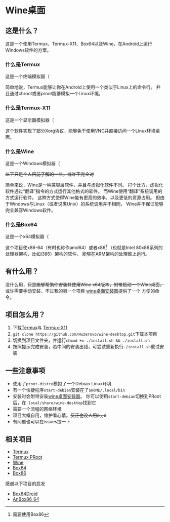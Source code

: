 # Wine桌面

## 这是什么？

这是一个使用Termux、Termux-X11、Box64以及Wine，在Android上运行Windows软件的方案。

### 什么是Termux

这是一个终端模拟器（

简单地说，Termux能够让你在Android上使用一个类似于Linux上的命令行。
并且通过chroot或者proot能够模拟一个Linux环境。

### 什么是Termux-X11

这是一个显示器模拟器（

这个软件实现了部分Xorg协议，能够免于使用VNC并直接访问一个Linux环境桌面。

### 什么是Wine

这是一个Windows模拟器（

~~以下只是个人目前了解的一些，或许不完全对~~

简单来说，Wine是一种兼容层软件，并且与虚拟化软件不同。
打个比方，虚拟化软件通过“翻译”指令的方式运行其他格式的软件。
而Wine使用“翻译”系统调用的方式运行软件。
这种方式使得Wine能有更高的效率，以及更低的资源占用。
但由于Windows与Linux（或者说类Unix）的系统调用并不相同，
Wine并不保证能够完全兼容Windows软件。

### 什么是Box64

这是一个x64模拟器（

这个项目使x86-64（有时也称作amd64）或者x86[^box86]
（也就是Intel 80x86系列的处理器架构，比如i386）架构的软件，
能够在ARM架构的处理器上运行。

[^box86]: 需要使用Box86

## 有什么用？

没什么用，~~只是能够帮助你安装并使用Wine x64版本，附带启动一个Wine桌面。~~
或许需要手动安装，不过我的另一个项目
[wine桌面安装器](https://github.com/Huzerovo/wine-desktop-installer)提供了一个
方便的命令。

## 项目怎么用？

1. 下载[Termux](https://github.com/termux/termux-app)与
   [Termux-X11](https://github.com/termux/termux-x11)
2. `git clone https://github.com/Huzerovo/wine-desktop.git`下载本项目
3. 切换到项目文件夹，并运行`chmod +x ./install.sh && ./install.sh`
4. 按照提示完成安装，若中间的安装出错，可尝试重新执行`./install.sh`重试安装

## 一些注意事项

- 使用了`proot-distro`模拟了一个Debian Linux环境
- 有一个快捷程序`start-debian`安装在了`$HOME/.local/bin`
- 安装时会附带安装[wine桌面安装器](https://github.com/Huzerovo/wine-desktop-installer)。
  你可以使用`start-debian`切换到PRoot后，在`.local/share/wine-desktop`找到它
- 需要一个流程的网络环境
- 项目大概自用，维护看心情。~~反正也没人用òᆺó~~
- 有问题也可以在issues提一下

## 相关项目

- [Termux](https:/termux.dev)
- [Termux PRoot](https://wiki.termux.com/wiki/PRoot)
- [Wine](https:/www.winehq.org)
- [Box64](https:/github.com/ptitSeb/box64)
- [Box86](https:/github.com/ptitSeb/box86)

感谢以下项目的启发

- [Box64Droid](https://github.com/llya114/Box64Droid)
- [AnBox86_64](https://github.com/Kualid/AnBox86)
